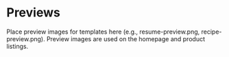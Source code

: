 # Previews

Place preview images for templates here (e.g., resume-preview.png, recipe-preview.png).
Preview images are used on the homepage and product listings.
